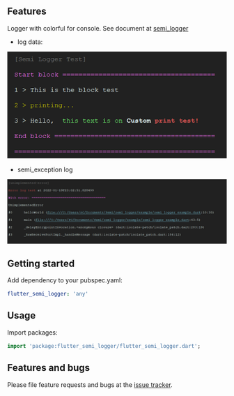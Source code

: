 ## Features

Logger with colorful for console.
See document at [semi_logger](https://pub.dev/packages/semi_logger)

- log data:

![block](https://raw.githubusercontent.com/sonnts996/assets/main/semi_logger/semi_logger_block.png)

- semi_exception log

![semi_exception](https://raw.githubusercontent.com/sonnts996/assets/main/semi_logger/semi_logger_error.png)

## Getting started

Add dependency to your pubspec.yaml:

```yaml
flutter_semi_logger: 'any'
```

## Usage

Import packages:

```dart
import 'package:flutter_semi_logger/flutter_semi_logger.dart';
```

## Features and bugs

Please file feature requests and bugs at the [issue tracker](https://github.com/sonnts996/flutter_semi_logger/issues).


